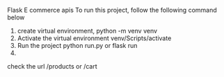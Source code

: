 Flask E commerce apis
To run this project, follow the following command below
1. create virtual environment, python -m venv venv
2. Activate the virtual environment venv/Scripts/activate
3. Run the project python run.py or flask run
4. 
check the url /products or /cart
